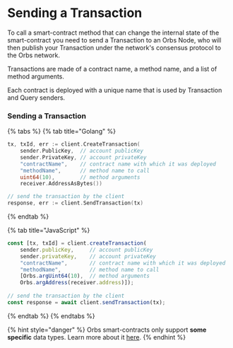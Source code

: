 # Sending a Transaction

To call a smart-contract method that can change the internal state of the smart-contract you need to send a Transaction to an Orbs Node, who will then publish your Transaction under the network's consensus protocol to the Orbs network.

Transactions are made of a contract name, a method name, and a list of method arguments.

Each contract is deployed with a unique name that is used by Transaction and Query senders.

### Sending a Transaction

{% tabs %}
{% tab title="Golang" %}
```go
tx, txId, err := client.CreateTransaction(
    sender.PublicKey,  // account publicKey
    sender.PrivateKey, // account privateKey
    "contractName",    // contract name with which it was deployed
    "methodName",      // method name to call
    uint64(10),        // method arguments
    receiver.AddressAsBytes())

// send the transaction by the client
response, err := client.SendTransaction(tx)
```
{% endtab %}

{% tab title="JavaScript" %}
```javascript
const [tx, txId] = client.createTransaction(
    sender.publicKey,     // account publicKey
    sender.privateKey,    // account privateKey
    "contractName",       // contract name with which it was deployed
    "methodName",         // method name to call
    [Orbs.argUint64(10),  // method arguments
    Orbs.argAddress(receiver.address)]);
    
// send the transaction by the client
const response = await client.sendTransaction(tx);
```
{% endtab %}
{% endtabs %}

{% hint style="danger" %}
Orbs smart-contracts only support **some specific** data types. Learn more about it [here](https://docs.orbs.network/contract-sdk/orbs-contracts/data-types).
{% endhint %}

